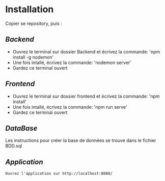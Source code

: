 # Installation

Copier se repository, puis :

## *Backend*

- Ouvrez le terminal sur dossier Backend et écrivez la commande:
    'npm install -g nodemon'
- Une fois intallé, écrivez la commande:
    'nodemon server'
- Gardez ce terminal ouvert

## *Frontend*

- Ouvrez le terminal sur dossier frontend et écrivez la commande:
    'npm install'
- Une fois intallé, écrivez la commande:
    'npm run serve'
- Gardez ce terminal ouvert

## *DataBase*

Les instructions pour créer la base de données se trouve dans le fichier BDD.sql

## *Application*

    Ouvrez l'application sur http://localhost:8080/
